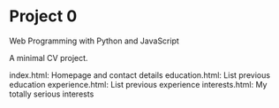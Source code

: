 # Project 0

Web Programming with Python and JavaScript

A minimal CV project.

index.html: Homepage and contact details
education.html: List previous education
experience.html: List previous experience
interests.html: My totally serious interests
